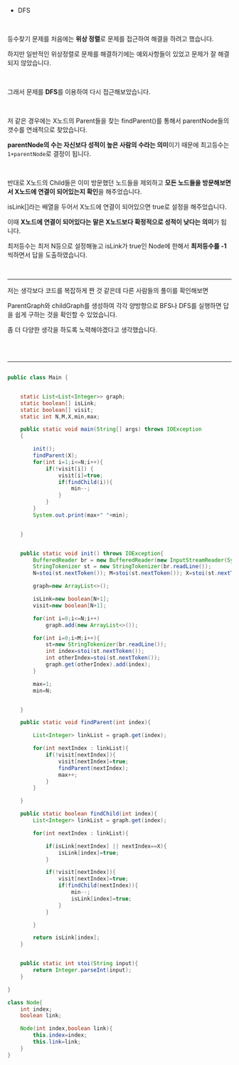 * DFS


<br/>

등수찾기 문제를 처음에는 **위상 정렬**로 문제를 접근하여 해결을 하려고 했습니다.

하지만 일반적인 위상정렬로 문제를 해결하기에는 예외사항들이 있었고 문제가 잘 해결 되지 않았습니다.

<br/>

그래서 문제를 **DFS**를 이용하여 다시 접근해보았습니다.

<br/>

저 같은 경우에는 X노드의 Parent들을 찾는 findParent()를 통해서 parentNode들의 갯수를 연쇄적으로 찾았습니다.

**parentNode의 수는 자신보다 성적이 높은 사람의 수라는 의미**이기 때문에 최고등수는 `1+parentNode`로 결정이 됩니다.

<br/>

반대로 X노드의 Child들은 이미 방문했던 노드들을 제외하고 **모든 노드들을 방문해보면서 X노드에 연결이 되어있는지 확인**을 해주었습니다.

isLink[]라는 배열을 두어서 X노드에 연결이 되어있으면 true로 설정을 해주었습니다.

이때 **X노드에 연결이 되어있다는 말은 X노드보다 확정적으로 성적이 낮다는 의미**가 됩니다.

최저등수는 최저 N등으로 설정해놓고 isLink가 true인 Node에 한해서 **최저등수를 -1**씩하면서 답을 도출하였습니다.

<br/>

---

저는 생각보다 코드를 복잡하게 짠 것 같은데 다른 사람들의 풀이를 확인해보면

ParentGraph와 childGraph를 생성하여 각각 양방향으로 BFS나 DFS를 실행하면 답을 쉽게 구하는 것을 확인할 수 있었습니다.

좀 더 다양한 생각을 하도록 노력해야겠다고 생각했습니다.


<br/>

<br/>

---

```java

public class Main {


    static List<List<Integer>> graph;
    static boolean[] isLink;
    static boolean[] visit;
    static int N,M,X,min,max;

    public static void main(String[] args) throws IOException
    {

        init();
        findParent(X);
        for(int i=1;i<=N;i++){
            if(!visit[i]) {
                visit[i]=true;
                if(findChild(i)){
                    min--;
                }
            }
        }
        System.out.print(max+" "+min);


    }


    public static void init() throws IOException{
        BufferedReader br = new BufferedReader(new InputStreamReader(System.in));
        StringTokenizer st = new StringTokenizer(br.readLine());
        N=stoi(st.nextToken()); M=stoi(st.nextToken()); X=stoi(st.nextToken());

        graph=new ArrayList<>();

        isLink=new boolean[N+1];
        visit=new boolean[N+1];

        for(int i=0;i<=N;i++)
            graph.add(new ArrayList<>());

        for(int i=0;i<M;i++){
            st=new StringTokenizer(br.readLine());
            int index=stoi(st.nextToken());
            int otherIndex=stoi(st.nextToken());
            graph.get(otherIndex).add(index);
        }

        max=1;
        min=N;


    }

    public static void findParent(int index){

        List<Integer> linkList = graph.get(index);

        for(int nextIndex : linkList){
            if(!visit[nextIndex]){
                visit[nextIndex]=true;
                findParent(nextIndex);
                max++;
            }
        }

    }

    public static boolean findChild(int index){
        List<Integer> linkList = graph.get(index);

        for(int nextIndex : linkList){

            if(isLink[nextIndex] || nextIndex==X){
                isLink[index]=true;
            }

            if(!visit[nextIndex]){
                visit[nextIndex]=true;
                if(findChild(nextIndex)){
                    min--;
                    isLink[index]=true;
                }
            }

        }

        return isLink[index];
    }


    public static int stoi(String input){
        return Integer.parseInt(input);
    }

}

class Node{
    int index;
    boolean link;

    Node(int index,boolean link){
        this.index=index;
        this.link=link;
    }
}


```


